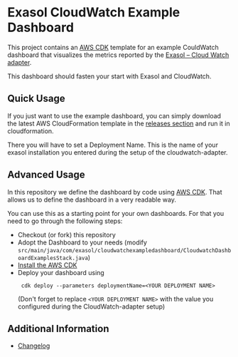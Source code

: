 # Exasol CloudWatch Example Dashboard

This project contains an [AWS CDK](https://aws.amazon.com/cdk/) template for an example CouldWatch dashboard that visualizes the metrics reported by the [Exasol – Cloud Watch adapter](https://github.com/exasol/cloudwatch-adapter).

This dashboard should fasten your start with Exasol and CloudWatch.

## Quick Usage

If you just want to use the example dashboard, you can simply download the latest AWS CloudFormation template in the [releases section](https://github.com/exasol/cloudwatch-dashboard-examples/releases/) and run it in cloudformation.

There you will have to set a Deployment Name. This is the name of your exasol installation you entered during the setup of the cloudwatch-adapter.

## Advanced Usage

In this repository we define the dashboard by code using [AWS CDK](https://aws.amazon.com/cdk/). That allows us to define the dashboard in a very readable way.

You can use this as a starting point for your own dashboards. For that you need to go through the following steps:

* Checkout (or fork) this repository
* Adopt the Dashboard to your needs (modify `src/main/java/com/exasol/cloudwatchexampledashboard/CloudwatchDashboardExamplesStack.java`)
* [Install the AWS CDK](https://docs.aws.amazon.com/cdk/latest/guide/getting_started.html#getting_started_install)
* Deploy your dashboard using
    ```shell
     cdk deploy --parameters deploymentName=<YOUR DEPLOYMENT NAME>
    ```
  (Don't forget to replace `<YOUR DEPLOYMENT NAME>` with the value you configured during the CloudWatch-adapter setup)

## Additional Information

* [Changelog](doc/changes/changelog.md)